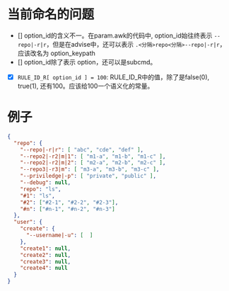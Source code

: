 

# 当前命名的问题

- [] option_id的含义不一。在param.awk的代码中, option_id始往终表示 `--repo|-r|r`，但是在advise中，还可以表示 `.<分隔>repo<分隔>--repo|-r|r`，应该改名为 option_keypath
- [] option_id除了表示 option，还可以是subcmd。
- [x] `RULE_ID_R[ option_id ] = 100`: RULE_ID_R中的值，除了是false(0), true(1), 还有100。应该给100一个语义化的常量。

# 例子

```json
{
  "repo": {
    "--repo|-r|r": [ "abc", "cde", "def" ],
    "--repo2|-r2|m|1": [ "m1-a", "m1-b", "m1-c" ],
    "--repo2|-r2|m|2": [ "m2-a", "m2-b", "m2-c" ],
    "--repo3|-r3|m": [ "m3-a", "m3-b", "m3-c" ],
    "--priviledge|-p": [ "private", "public" ],
    "--debug": null,
    "repo": "ls",
    "#1": "ls",
    "#2": ["#2-1", "#2-2", "#2-3"],
    "#n": ["#n-1", "#n-2", "#n-3"]
  },
  "user": {
    "create": {
      "--username|-u": [  ]
    },
    "create1": null,
    "create2": null,
    "create3": null,
    "create4": null
  }
}
```
